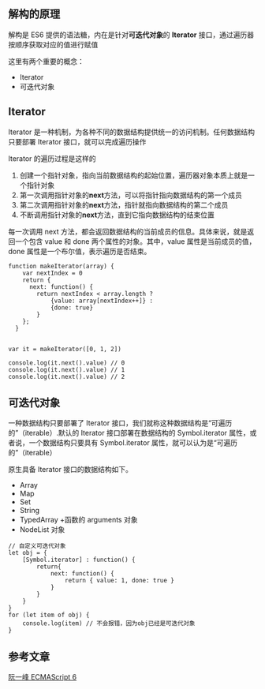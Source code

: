 ## 解构的原理

解构是 ES6 提供的语法糖，内在是针对**可迭代对象**的 **Iterator** 接口，通过遍历器按顺序获取对应的值进行赋值

这里有两个重要的概念：

- Iterator
- 可迭代对象

## Iterator

Iterator 是一种机制，为各种不同的数据结构提供统一的访问机制。任何数据结构只要部署 Iterator 接口，就可以完成遍历操作

Iterator 的遍历过程是这样的

1. 创建一个指针对象，指向当前数据结构的起始位置，遍历器对象本质上就是一个指针对象
2. 第一次调用指针对象的**next**方法，可以将指针指向数据结构的第一个成员
3. 第二次调用指针对象的**next**方法，指针就指向数据结构的第二个成员
4. 不断调用指针对象的**next**方法，直到它指向数据结构的结束位置

每一次调用 next 方法，都会返回数据结构的当前成员的信息。具体来说，就是返回一个包含 value 和 done 两个属性的对象。其中，value 属性是当前成员的值，done 属性是一个布尔值，表示遍历是否结束。

```
function makeIterator(array) {
    var nextIndex = 0
    return {
      next: function() {
        return nextIndex < array.length ?
            {value: array[nextIndex++]} :
            {done: true}
        }
    };
  }


var it = makeIterator([0, 1, 2])

console.log(it.next().value) // 0
console.log(it.next().value) // 1
console.log(it.next().value) // 2

```

## 可迭代对象

一种数据结构只要部署了 Iterator 接口，我们就称这种数据结构是“可遍历的”（iterable）.默认的 Iterator 接口部署在数据结构的 Symbol.iterator 属性，或者说，一个数据结构只要具有 Symbol.iterator 属性，就可以认为是“可遍历的”（iterable）

原生具备 Iterator 接口的数据结构如下。

- Array
- Map
- Set
- String
- TypedArray +函数的 arguments 对象
- NodeList 对象

```
// 自定义可迭代对象
let obj = {
    [Symbol.iterator] : function() {
        return{
            next: function() {
                return { value: 1, done: true }
            }
        }
    }
}
for (let item of obj) {
    console.log(item) // 不会报错，因为obj已经是可迭代对象
}

```

## 参考文章

[阮一峰 ECMAScript 6](https://es6.ruanyifeng.com/#docs/iterator)
